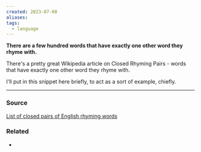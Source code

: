 ```yaml
---
created: 2023-07-08
aliases: 
tags:
  - language
---
```

**There are a few hundred words that have exactly one other word they rhyme with.**

There's a pretty great Wikipedia article on Closed Rhyming Pairs - words that have exactly one other word they rhyme with. 

I'll put in this snippet here briefly, to act as a sort of example, chiefly.

****
### Source

[List of closed pairs of English rhyming words](https://en.wikipedia.org/wiki/List_of_closed_pairs_of_English_rhyming_words)

### Related
- 